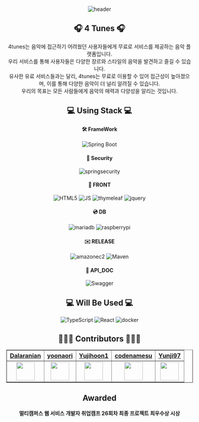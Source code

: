 <div align="center">

<link rel="stylesheet" href="https://maxcdn.bootstrapcdn.com/bootstrap/3.4.1/css/bootstrap.min.css">

![header](https://capsule-render.vercel.app/api?type=waving&color=random&height=150&section=header&text=4Tunes&fontSize=70)<br>
## 🎧 4 Tunes 🎧<br>
4tunes는  음악에 접근하기 어려웠던 사용자들에게 무료로 서비스를 제공하는 음악 플랫폼입니다.<br>
우리 서비스를 통해 사용자들은 다양한 장르와 스타일의 음악을 발견하고 즐길 수 있습니다.<br>
유사한 유료 서비스들과는 달리, 4tunes는 무료로 이용할 수 있어 접근성이 높아졌으며, 이를 통해 다양한 음악이 더 널리 알려질 수 있습니다.<br>
우리의 목표는 모든 사람들에게 음악의 매력과 다양성을 알리는 것입니다.<br>
## 💻 Using Stack 💻<br>
#### 🛠 FrameWork
![Spring Boot](https://img.shields.io/badge/SpringBoot-6DB33F.svg?&style=for-the-badge&logo=SpringBoot&logoColor=white)
#### 🔐 Security
![springsecurity](https://img.shields.io/badge/springsecurity-6DB33F.svg?&style=for-the-badge&logo=springsecurity&logoColor=white) 
#### 🌄 FRONT
![HTML5](https://img.shields.io/badge/HTML5-E34F26.svg?&style=for-the-badge&logo=HTML5&logoColor=white)
![JS](https://img.shields.io/badge/JS-F7DF1E.svg?&style=for-the-badge&logo=javascript&logoColor=white)
![thymeleaf](https://img.shields.io/badge/thymeleaf-005F0F.svg?&style=for-the-badge&logo=thymeleaf&logoColor=white)
![jquery](https://img.shields.io/badge/jquery-0769AD.svg?&style=for-the-badge&logo=jquery&logoColor=white)
#### 💿 DB
![mariadb](https://img.shields.io/badge/mariadb-003545.svg?&style=for-the-badge&logo=mariadb&logoColor=white)
![raspberrypi](https://img.shields.io/badge/raspberrypi-A22846.svg?&style=for-the-badge&logo=raspberrypi&logoColor=white)
#### ✉️ RELEASE
![amazonec2](https://img.shields.io/badge/amazonec2-FF9900.svg?&style=for-the-badge&logo=amazonec2&logoColor=white)
![Maven](https://img.shields.io/badge/apachemaven-C71A36.svg?&style=for-the-badge&logo=apachemaven&logoColor=white) 
#### 📖 API_DOC
![Swagger](https://img.shields.io/badge/Swagger-85EA2D.svg?&style=for-the-badge&logo=Swagger&logoColor=white)
<br>
## 💻 Will Be Used 💻<br>
![TypeScript](https://img.shields.io/badge/typescript-61DAFB.svg?&style=for-the-badge&logo=typescript&logoColor=white)
![React](https://img.shields.io/badge/react-3178C6.svg?&style=for-the-badge&logo=react&logoColor=white)
![docker](https://img.shields.io/badge/docker-2496ED.svg?&style=for-the-badge&logo=docker&logoColor=white)
<br>
## 👨🏻‍💻 Contributors 👩🏻‍💻<br>
<table border="1" class="table">
    <thead>
    <tr>
        <th scope="col" style="text-align: center;"><a href="https://github.com/Dalaranian">Dalaranian</a></th>
        <th scope="col" style="text-align: center;"><a href="https://github.com/yoonaori">yoonaori</a></th>
        <th scope="col" style="text-align: center;"><a href="https://github.com/Yujihoon1">Yujihoon1</a></th>
        <th scope="col" style="text-align: center;"><a href="https://github.com/codenamesu">codenamesu</a></th>
        <th scope="col" style="text-align: center;"><a href="https://github.com/Yunji97">Yunji97</a></th>
    </tr>
    </thead>
    <tbody>
    <tr>
        <td style="text-align: center;"><img src="https://avatars.githubusercontent.com/u/78770745?v=4" width="50px" height="50px"></td>
        <td style="text-align: center;"><img src="https://avatars.githubusercontent.com/u/128116438?v=4" width="50px" height="50px"></td>
        <td style="text-align: center;"><img src="https://avatars.githubusercontent.com/u/101045008?v=4" width="50px" height="50px"></td>
        <td style="text-align: center;"><img src="https://avatars.githubusercontent.com/u/98799323?v=4" width="50px" height="50px"></td>
        <td style="text-align: center;"><img src="https://avatars.githubusercontent.com/u/128116526?v=4" width="50px" height="50px"></td>
    </tr>
    </tbody>
</table>

## Awarded

<b> 멀티캠퍼스 웹 서비스 개발자 취업캠프 26회차 최종 프로젝트 최우수상 시상

</div>


